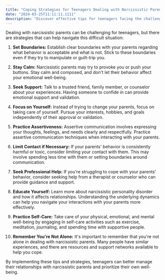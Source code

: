 ```yaml
---
title: "Coping Strategies for Teenagers Dealing with Narcissistic Parents"
date: "2024-03-25T11:11:11.1111"
description: "Discover effective tips for teenagers facing the challenges of having narcissistic parents. Learn how to set boundaries, stay calm, seek support, and prioritize your well-being while navigating difficult family dynamics."
---
```


Dealing with narcissistic parents can be challenging for teenagers, but there are strategies that can help navigate this difficult situation:

1. **Set Boundaries:** Establish clear boundaries with your parents regarding what behavior is acceptable and what is not. Stick to these boundaries even if they try to manipulate or guilt-trip you.

2. **Stay Calm:** Narcissistic parents may try to provoke you or push your buttons. Stay calm and composed, and don't let their behavior affect your emotional well-being.

3. **Seek Support:** Talk to a trusted friend, family member, or counselor about your experiences. Having someone to confide in can provide emotional support and validation.

4. **Focus on Yourself:** Instead of trying to change your parents, focus on taking care of yourself. Pursue your interests, hobbies, and goals independently of their approval or validation.

5. **Practice Assertiveness:** Assertive communication involves expressing your thoughts, feelings, and needs clearly and respectfully. Practice assertive communication techniques when interacting with your parents.

6. **Limit Contact if Necessary:** If your parents' behavior is consistently harmful or toxic, consider limiting your contact with them. This may involve spending less time with them or setting boundaries around communication.

7. **Seek Professional Help:** If you're struggling to cope with your parents' behavior, consider seeking help from a therapist or counselor who can provide guidance and support.

8. **Educate Yourself:** Learn more about narcissistic personality disorder and how it affects relationships. Understanding the underlying dynamics can help you navigate your interactions with your parents more effectively.

9. **Practice Self-Care:** Take care of your physical, emotional, and mental well-being by engaging in self-care activities such as exercise, meditation, journaling, and spending time with supportive people.

10. **Remember You're Not Alone:** It's important to remember that you're not alone in dealing with narcissistic parents. Many people have similar experiences, and there are resources and support networks available to help you cope.

By implementing these tips and strategies, teenagers can better manage their relationships with narcissistic parents and prioritize their own well-being.
